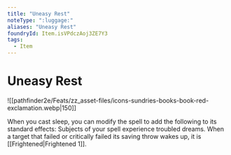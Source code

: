 ```yaml
---
title: "Uneasy Rest"
noteType: ":luggage:"
aliases: "Uneasy Rest"
foundryId: Item.isVPdczAoj3ZE7Y3
tags:
  - Item
---
```


# Uneasy Rest
![[pathfinder2e/Feats/zz_asset-files/icons-sundries-books-book-red-exclamation.webp|150]]

When you cast sleep, you can modify the spell to add the following to its standard effects: Subjects of your spell experience troubled dreams. When a target that failed or critically failed its saving throw wakes up, it is [[Frightened|Frightened 1]].

